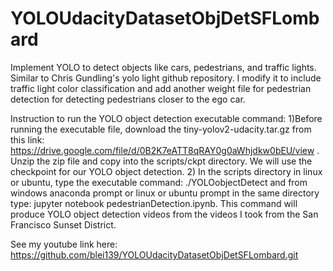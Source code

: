 # YOLOUdacityDatasetObjDetSFLombard
Implement YOLO to detect objects like cars, pedestrians, and traffic lights.  Similar to Chris Gundling's yolo light github repository.
I modify it to include traffic light color classification and add another weight file for pedestrian detection for detecting pedestrians
closer to the ego car.

Instruction to run the YOLO object detection executable command: 
1)Before running the executable file, download the tiny-yolov2-udacity.tar.gz from this link: https://drive.google.com/file/d/0B2K7eATT8qRAY0g0aWhjdkw0bEU/view . Unzip the zip file and copy into the scripts/ckpt directory. We will use the checkpoint for our YOLO object detection. 
2) In the scripts directory in linux or ubuntu, type the executable command: ./YOLOobjectDetect and from windows anaconda prompt or linux or ubuntu prompt in the same directory type: jupyter notebook pedestrianDetection.ipynb. This command will produce YOLO object detection videos from the videos I took from the San Francisco Sunset District.

See my youtube link here:
https://github.com/blei139/YOLOUdacityDatasetObjDetSFLombard.git
